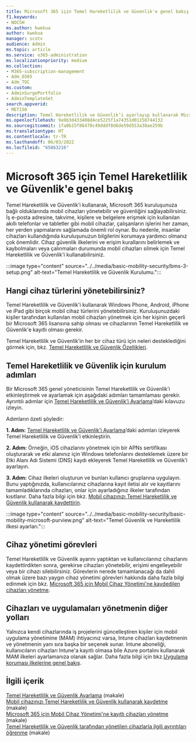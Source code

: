 ```yaml
---
title: Microsoft 365 için Temel Hareketlilik ve Güvenlik'e genel bakış
f1.keywords:
- NOCSH
ms.author: kwekua
author: kwekua
manager: scotv
audience: Admin
ms.topic: article
ms.service: o365-administration
ms.localizationpriority: medium
ms.collection:
- M365-subscription-management
- Adm_O365
- Adm_TOC
ms.custom:
- AdminSurgePortfolio
- AdminTemplateSet
search.appverid:
- MET150
description: Temel Hareketlilik ve Güvenlik’i ayarlayıp kullanarak Microsoft 365 kuruluşunuza bağlı mobil cihazları yönetin ve güvenliklerini sağlayın.
ms.openlocfilehash: 9a9b3d433408d4ce5225f1a74351d01150744132
ms.sourcegitcommit: 1fa0b15f86470c49dddf0d6de59d553a38ae259b
ms.translationtype: HT
ms.contentlocale: tr-TR
ms.lasthandoff: 06/03/2022
ms.locfileid: "65863216"
---
```

# <a name="overview-of-basic-mobility-and-security-for-microsoft-365"></a>Microsoft 365 için Temel Hareketlilik ve Güvenlik'e genel bakış

Temel Hareketlilik ve Güvenlik’i kullanarak, Microsoft 365 kuruluşunuza bağlı olduklarında mobil cihazları yönetebilir ve güvenliğini sağlayabilirsiniz. İş e-posta adresine, takvime, kişilere ve belgelere erişmek için kullanılan akıllı telefonlar ve tabletler gibi mobil cihazlar, çalışanların işlerini her zaman, her yerden yapmalarını sağlamada önemli rol oynar. Bu nedenle, insanlar cihazları kullandığında kuruluşunuzun bilgilerini korumaya yardımcı olmanız çok önemlidir. Cihaz güvenlik ilkelerini ve erişim kurallarını belirlemek ve kaybolmaları veya çalınmaları durumunda mobil cihazları silmek için Temel Hareketlilik ve Güvenlik'i kullanabilirsiniz.

:::image type="content" source="../../media/basic-mobility-security/bms-3-setup.png" alt-text="Temel Hareketlilik ve Güvenlik Kurulumu.":::

## <a name="what-types-of-devices-can-you-manage"></a>Hangi cihaz türlerini yönetebilirsiniz?

Temel Hareketlilik ve Güvenlik'i kullanarak Windows Phone, Android, iPhone ve iPad gibi birçok mobil cihaz türlerini yönetebilirsiniz. Kuruluşunuzdaki kişiler tarafından kullanılan mobil cihazları yönetmek için her kişinin geçerli bir Microsoft 365 lisansına sahip olması ve cihazlarının Temel Hareketlilik ve Güvenlik'e kayıtlı olması gerekir.

Temel Hareketlilik ve Güvenlik’in her bir cihaz türü için neleri desteklediğini görmek için, bkz. [Temel Hareketlilik ve Güvenlik Özellikleri](capabilities.md).

## <a name="setup-steps-for-basic-mobility-and-security"></a>Temel Hareketlilik ve Güvenlik için kurulum adımları

Bir Microsoft 365 genel yöneticisinin Temel Hareketlilik ve Güvenlik’i etkinleştirmek ve ayarlamak için aşağıdaki adımları tamamlaması gerekir. Ayrıntılı adımlar için [Temel Hareketlilik ve Güvenlik’i Ayarlama](set-up.md)’daki kılavuzu izleyin. 

Adımların özeti şöyledir:

**1. Adım:** [Temel Hareketlilik ve Güvenlik’i Ayarlama](set-up.md)’daki adımları izleyerek Temel Hareketlilik ve Güvenlik’i etkinleştirin.

**2. Adım:** Örneğin, iOS cihazlarını yönetmek için bir APNs sertifikası oluşturarak ve etki alanınız için Windows telefonlarını desteklemek üzere bir Etki Alanı Adı Sistemi (DNS) kaydı ekleyerek Temel Hareketlilik ve Güvenlik’i ayarlayın.

**3. Adım:** Cihaz ilkeleri oluşturun ve bunları kullanıcı gruplarına uygulayın. Bunu yaptığınızda, kullanıcılarınız cihazlarına kayıt iletisi alır ve kayıtlarını tamamladıklarında cihazları, onlar için ayarladığınız ilkeler tarafından kısıtlanır. Daha fazla bilgi için bkz. [Mobil cihazınızı Temel Hareketlilik ve Güvenlik kullanarak kaydettirin](enroll-your-mobile-device.md). 

:::image type="content" source="../../media/basic-mobility-security/basic-mobility-microsoft-purview.png" alt-text="Temel Güvenlik ve Hareketlilik ilkesi ayarları.":::

## <a name="device-management-tasks"></a>Cihaz yönetimi görevleri

Temel Hareketlilik ve Güvenlik ayarını yaptıktan ve kullanıcılarınız cihazlarını kaydettirdikten sonra, gerekirse cihazları yönetebilir, erişimi engelleyebilir veya bir cihazı silebilirsiniz. Görevlerin nerede tamamlanacağı da dahil olmak üzere bazı yaygın cihaz yönetimi görevleri hakkında daha fazla bilgi edinmek için bkz. [Microsoft 365 için Mobil Cihaz Yönetimi'ne kaydedilen cihazları yönetme](manage-enrolled-devices.md).

## <a name="other-ways-to-manage-devices-and-apps"></a>Cihazları ve uygulamaları yönetmenin diğer yolları

Yalnızca kendi cihazlarında iş projelerini güncelleştiren kişiler için mobil uygulama yönetimine (MAM) ihtiyacınız varsa, Intune cihazları kaydetmenin ve yönetmenin yanı sıra başka bir seçenek sunar. Intune aboneliği, kullanıcıların cihazları Intune'a kayıtlı olmasa bile Azure portalını kullanarak MAM ilkeleri ayarlamanıza olanak sağlar. Daha fazla bilgi için bkz.[Uygulama koruması ilkelerine genel bakış](/mem/intune/apps/app-protection-policy).

## <a name="related-content"></a>İlgili içerik

[Temel Hareketlilik ve Güvenlik Ayarlama](set-up.md) (makale)\
[Mobil cihazınızı Temel Hareketlilik ve Güvenlik kullanarak kaydetme](enroll-your-mobile-device.md) (makale)\
[Microsoft 365 için Mobil Cihaz Yönetimi'ne kayıtlı cihazları yönetme](manage-enrolled-devices.md) (makale)\
[Temel Hareketlilik ve Güvenlik tarafından yönetilen cihazlarla ilgili ayrıntıları öğrenme](get-details-about-managed-devices.md) (makale)